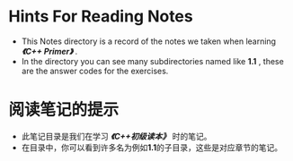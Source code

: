 # Hints For Reading Notes

+ This Notes directory is a record of the notes we taken when learning ***《C++ Primer》*** .
+ In the directory you can see many subdirectories named like **1.1** , these are the answer codes for the exercises.

# 阅读笔记的提示

+ 此笔记目录是我们在学习 ***《C++初级读本》*** 时的笔记。
+ 在目录中，你可以看到许多名为例如**1.1**的子目录，这些是对应章节的笔记。